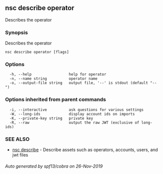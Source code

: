 ## nsc describe operator

Describes the operator

### Synopsis

Describes the operator

```
nsc describe operator [flags]
```

### Options

```
  -h, --help                 help for operator
  -n, --name string          operator name
  -o, --output-file string   output file, '--' is stdout (default "--")
```

### Options inherited from parent commands

```
  -i, --interactive          ask questions for various settings
  -W, --long-ids             display account ids on imports
  -K, --private-key string   private key
  -R, --raw                  output the raw JWT (exclusive of long-ids)
```

### SEE ALSO

* [nsc describe](nsc_describe.md)	 - Describe assets such as operators, accounts, users, and jwt files

###### Auto generated by spf13/cobra on 26-Nov-2019
